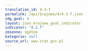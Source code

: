 ```yaml
---
translation_id: 4-3-f
permalink: /api/krajowe/4/4-3-f.json
sdg_goal: 4
layout: json_krajowe_goal_indicator
indicator: "4.3.f"
zmienne: ogółem
kategorie: null
source_url: www.stat.gov.pl
---
```

